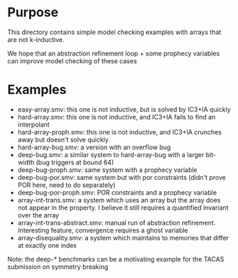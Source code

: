 # Purpose

This directory contains simple model checking examples with arrays that are not k-inductive.

We hope that an abstraction refinement loop + some prophecy variables can improve model checking of these cases

# Examples

* easy-array.smv: this one is not inductive, but is solved by IC3+IA quickly
* hard-array.smv: this one is not inductive, and IC3+IA fails to find an interpolant
* hard-array-proph.smv: this one is not inductive, and IC3+IA crunches away but doesn't solve quickly
* hard-array-bug.smv: a version with an overflow bug
* deep-bug.smv: a similar system to hard-array-bug with a larger bit-width (bug triggers at bound 64)
* deep-bug-proph.smv: same system with a prophecy variable
* deep-bug-por.smv: same system but with por constraints (didn't prove POR here, need to do separately)
* deep-bug-por-proph.smv: POR constraints and a prophecy variable
* array-int-trans.smv: a system which uses an array but the array does not appear in the property. I believe it still requires a quantified invariant over the array
* array-int-trans-abstract.smv: manual run of abstraction refinement. Interesting feature, convergence requires a ghost variable
* array-disequality.smv: a system which maintains to memories that differ at exactly one index

Note: the deep-* benchmarks can be a motivating example for the TACAS submission on symmetry breaking
